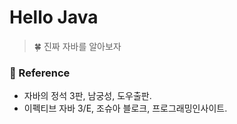 # Hello Java
> 🍀 진짜 자바를 알아보자

### 📕 Reference
- 자바의 정석 3판, 남궁성, 도우출판.
- 이펙티브 자바 3/E, 조슈아 블로크, 프로그래밍인사이트.